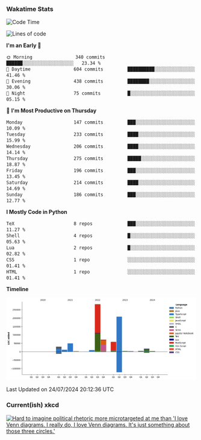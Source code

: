 ### Wakatime Stats
<!--START_SECTION:waka-->
![Code Time](http://img.shields.io/badge/Code%20Time-2%2C777%20hrs%2057%20mins-blue)

![Lines of code](https://img.shields.io/badge/From%20Hello%20World%20I%27ve%20Written-751.8%20thousand%20lines%20of%20code-blue)

**I'm an Early 🐤** 

```text
🌞 Morning                340 commits         ██████░░░░░░░░░░░░░░░░░░░   23.34 % 
🌆 Daytime                604 commits         ██████████░░░░░░░░░░░░░░░   41.46 % 
🌃 Evening                438 commits         ████████░░░░░░░░░░░░░░░░░   30.06 % 
🌙 Night                  75 commits          █░░░░░░░░░░░░░░░░░░░░░░░░   05.15 % 
```
📅 **I'm Most Productive on Thursday** 

```text
Monday                   147 commits         ███░░░░░░░░░░░░░░░░░░░░░░   10.09 % 
Tuesday                  233 commits         ████░░░░░░░░░░░░░░░░░░░░░   15.99 % 
Wednesday                206 commits         ████░░░░░░░░░░░░░░░░░░░░░   14.14 % 
Thursday                 275 commits         █████░░░░░░░░░░░░░░░░░░░░   18.87 % 
Friday                   196 commits         ███░░░░░░░░░░░░░░░░░░░░░░   13.45 % 
Saturday                 214 commits         ████░░░░░░░░░░░░░░░░░░░░░   14.69 % 
Sunday                   186 commits         ███░░░░░░░░░░░░░░░░░░░░░░   12.77 % 
```


**I Mostly Code in Python** 

```text
TeX                      8 repos             ███░░░░░░░░░░░░░░░░░░░░░░   11.27 % 
Shell                    4 repos             █░░░░░░░░░░░░░░░░░░░░░░░░   05.63 % 
Lua                      2 repos             █░░░░░░░░░░░░░░░░░░░░░░░░   02.82 % 
CSS                      1 repo              ░░░░░░░░░░░░░░░░░░░░░░░░░   01.41 % 
HTML                     1 repo              ░░░░░░░░░░░░░░░░░░░░░░░░░   01.41 % 
```



**Timeline**

![Lines of Code chart](https://raw.githubusercontent.com/joshuajeschek/joshuajeschek/main/assets/bar_graph.png)


 Last Updated on 24/07/2024 20:12:36 UTC
<!--END_SECTION:waka-->

### Current(ish) xkcd
<a id="xkcd-a" title="Hard to imagine political rhetoric more microtargeted at me than 'I love Venn diagrams. I really do, I love Venn diagrams. It's just something about those three circles.'" href="https://www.xkcd.com" target="_blank">
        <img align="center" id="xkcd-img" src="https://imgs.xkcd.com/comics/president_venn_diagram.png" alt="Hard to imagine political rhetoric more microtargeted at me than 'I love Venn diagrams. I really do, I love Venn diagrams. It's just something about those three circles.'" height=300 />
</a>
